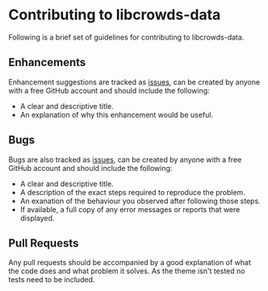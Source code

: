 # Contributing to libcrowds-data

Following is a brief set of guidelines for contributing to libcrowds-data.


## Enhancements

Enhancement suggestions are tracked as [issues](https://github.com/LibCrowds/libcrowds-data/issues),
can be created by anyone with a free GitHub account and should include the following:

* A clear and descriptive title.
* An explanation of why this enhancement would be useful.


## Bugs

Bugs are also tracked as [issues](https://github.com/LibCrowds/libcrowds-data/issues), 
can be created by anyone with a free GitHub account and should include the following:

* A clear and descriptive title.
* A description of the exact steps required to reproduce the problem.
* An exanation of the behaviour you observed after following those steps.
* If available, a full copy of any error messages or reports that were displayed.


## Pull Requests

Any pull requests should be accompanied by a good explanation of what the code does and
what problem it solves. As the theme isn't tested no tests need to be included.
